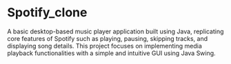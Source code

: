 # Spotify_clone
A basic desktop-based music player application built using Java, replicating core features of Spotify such as playing, pausing, skipping tracks, and displaying song details. This project focuses on implementing media playback functionalities with a simple and intuitive GUI using Java Swing.
